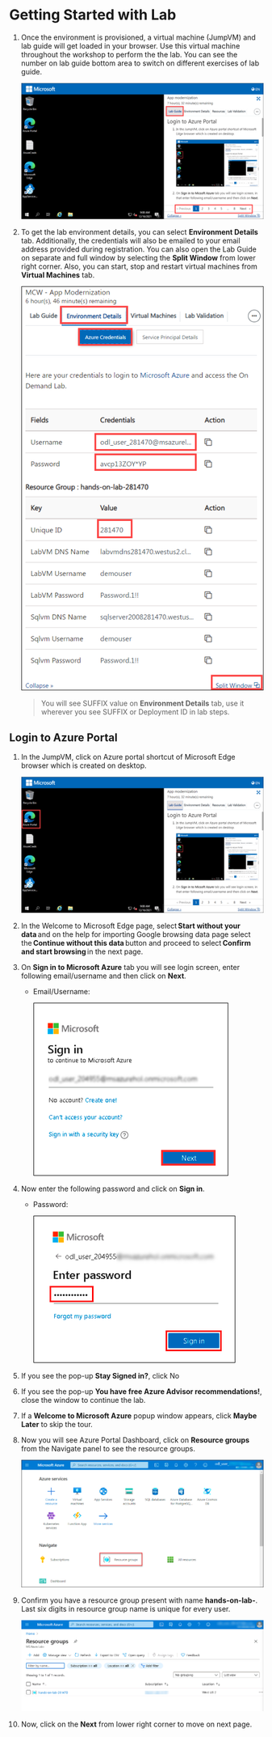
# Getting Started with Lab

1. Once the environment is provisioned, a virtual machine (JumpVM) and lab guide will get loaded in your browser. Use this virtual machine throughout the workshop to perform the the lab. You can see the number on lab guide bottom area to switch on different exercises of lab guide.
   

   ![](media/appmod-1.png "Lab Environment")

1. To get the lab environment details, you can select **Environment Details** tab. Additionally, the credentials will also be emailed to your email address provided during registration. You can also open the Lab Guide on separate and full window by selecting the **Split Window** from lower right corner. Also, you can start, stop and restart virtual machines from **Virtual Machines** tab.

   ![](media/cloudlabs-env-page.png "Lab Environment")
 
    > You will see SUFFIX value on **Environment Details** tab, use it wherever you see SUFFIX or Deployment ID in lab steps.


## Login to Azure Portal

1. In the JumpVM, click on Azure portal shortcut of Microsoft Edge browser which is created on desktop.

   ![](media/labenv-1.png "Lab Environment")

1. In the Welcome to Microsoft Edge page, select **Start without your data** and on the help for importing Google browsing data page select the **Continue without this data** button and proceed to select **Confirm and start browsing** in the next page.
   
1. On **Sign in to Microsoft Azure** tab you will see login screen, enter following email/username and then click on **Next**. 
   * Email/Username: <inject key="AzureAdUserEmail"></inject>
   
     ![](media/image7.png "Enter Email")
     
1. Now enter the following password and click on **Sign in**.
   * Password: <inject key="AzureAdUserPassword"></inject>
   
     ![](media/image8.png "Enter Password")
     
1. If you see the pop-up **Stay Signed in?**, click No

1. If you see the pop-up **You have free Azure Advisor recommendations!**, close the window to continue the lab.

1. If a **Welcome to Microsoft Azure** popup window appears, click **Maybe Later** to skip the tour.
   
1. Now you will see Azure Portal Dashboard, click on **Resource groups** from the Navigate panel to see the resource groups.

    ![](media/select-rg.png "Resource groups")
   
1. Confirm you have a resource group present with name **hands-on-lab-<inject key="DeploymentID" enableCopy="false" />**. Last six digits in resource group name is unique for every user.

    ![](media/image10.png "Resource groups")
   
1. Now, click on the **Next** from lower right corner to move on next page.
